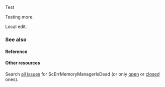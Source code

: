 Test

Testing more.

Local edit.

### See also
#### Reference
#### Other resources
Search [all issues](https://github.com/Starcounter/Starcounter/search?q=ScErrMemoryManagerIsDead&type=Issues) for ScErrMemoryManagerIsDead (or only [open](https://github.com/Starcounter/Starcounter/search?q=ScErrUnexpectedCommandException+state%3Aopen&type=Issues) or [closed](https://github.com/Starcounter/Starcounter/search?q=ScErrUnexpectedCommandException+state%3Aclosed&type=Issues) ones).